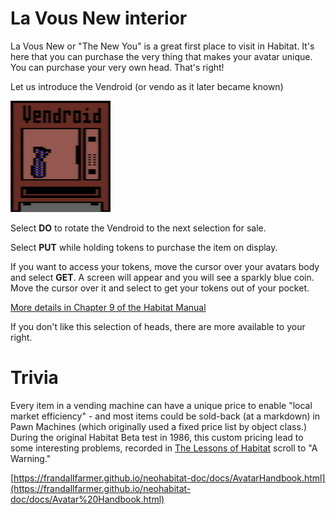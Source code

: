 # La Vous New interior

La Vous New or "The New You" is a great first place to visit in Habitat. It's here that you can purchase the very thing that makes your avatar unique. You can purchase your very own head. That's right!

Let us introduce the Vendroid (or vendo as it later became known)

![](https://raw.githubusercontent.com/frandallfarmer/neohabitat-doc/master/docs/images/vendo.png "Vendroid")

Select **DO** to rotate the Vendroid to the next selection for sale.

Select **PUT** while holding tokens to purchase the item on display.

If you want to access your tokens, move the cursor over your avatars body and select **GET**. A screen will appear and you will see a sparkly blue coin. Move the cursor over it and select to get your tokens out of your pocket.

[More details in Chapter 9 of the Habitat Manual](https://frandallfarmer.github.io/neohabitat-doc/docs//Avatar%20Handbook.html#CHAP9)

If you don't like this selection of heads, there are more available to your right.

# Trivia

Every item in a vending machine can have a unique price to enable "local market efficiency" - and most items could be sold-back (at a markdown) in Pawn Machines (which originally used a fixed price list by object class.) During the original Habitat Beta test in 1986, this custom pricing lead to some interesting problems, recorded in  [The Lessons of Habitat](http://www.fudco.com/chip/lessons.html) scroll to "A Warning."


[https://frandallfarmer.github.io/neohabitat-doc/docs/AvatarHandbook.html](https://frandallfarmer.github.io/neohabitat-doc/docs/Avatar%20Handbook.html)